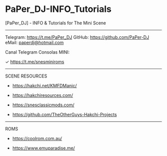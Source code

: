 # PaPer_DJ-INFO_Tutorials
[PaPer_DJ] - INFO &amp; Tutorials for The Mini Scene

-------------------------------------------------------------

Telegram: https://t.me/PaPer_DJ
GitHub: https://github.com/PaPer-DJ
eMail: paperdj@hotmail.com

Canal Telegram Consolas MINI: 

✓ https://t.me/snesminiroms

-------------------------------------------------------------
SCENE RESOURCES

* https://hakchi.net/KMFDManic/

* https://hakchiresources.com/

* https://snesclassicmods.com/

* https://github.com/TheOtherGuys-Hakchi-Projects

------------------------------------------------------------

ROMS

* https://coolrom.com.au/

* https://www.emuparadise.me/

